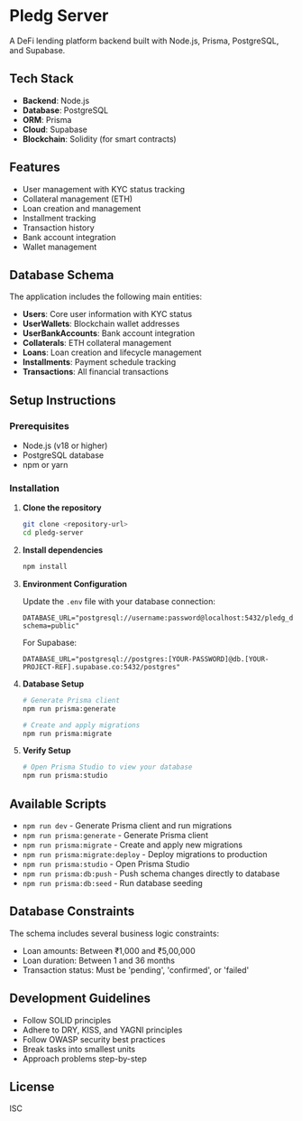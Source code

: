 # Pledg Server

A DeFi lending platform backend built with Node.js, Prisma, PostgreSQL, and Supabase.

## Tech Stack

- **Backend**: Node.js
- **Database**: PostgreSQL
- **ORM**: Prisma
- **Cloud**: Supabase
- **Blockchain**: Solidity (for smart contracts)

## Features

- User management with KYC status tracking
- Collateral management (ETH)
- Loan creation and management
- Installment tracking
- Transaction history
- Bank account integration
- Wallet management

## Database Schema

The application includes the following main entities:

- **Users**: Core user information with KYC status
- **UserWallets**: Blockchain wallet addresses
- **UserBankAccounts**: Bank account integration
- **Collaterals**: ETH collateral management
- **Loans**: Loan creation and lifecycle management
- **Installments**: Payment schedule tracking
- **Transactions**: All financial transactions

## Setup Instructions

### Prerequisites

- Node.js (v18 or higher)
- PostgreSQL database
- npm or yarn

### Installation

1. **Clone the repository**
   ```bash
   git clone <repository-url>
   cd pledg-server
   ```

2. **Install dependencies**
   ```bash
   npm install
   ```

3. **Environment Configuration**
   
   Update the `.env` file with your database connection:
   ```env
   DATABASE_URL="postgresql://username:password@localhost:5432/pledg_db?schema=public"
   ```
   
   For Supabase:
   ```env
   DATABASE_URL="postgresql://postgres:[YOUR-PASSWORD]@db.[YOUR-PROJECT-REF].supabase.co:5432/postgres"
   ```

4. **Database Setup**
   ```bash
   # Generate Prisma client
   npm run prisma:generate
   
   # Create and apply migrations
   npm run prisma:migrate
   ```

5. **Verify Setup**
   ```bash
   # Open Prisma Studio to view your database
   npm run prisma:studio
   ```

## Available Scripts

- `npm run dev` - Generate Prisma client and run migrations
- `npm run prisma:generate` - Generate Prisma client
- `npm run prisma:migrate` - Create and apply new migrations
- `npm run prisma:migrate:deploy` - Deploy migrations to production
- `npm run prisma:studio` - Open Prisma Studio
- `npm run prisma:db:push` - Push schema changes directly to database
- `npm run prisma:db:seed` - Run database seeding

## Database Constraints

The schema includes several business logic constraints:

- Loan amounts: Between ₹1,000 and ₹5,00,000
- Loan duration: Between 1 and 36 months
- Transaction status: Must be 'pending', 'confirmed', or 'failed'

## Development Guidelines

- Follow SOLID principles
- Adhere to DRY, KISS, and YAGNI principles
- Follow OWASP security best practices
- Break tasks into smallest units
- Approach problems step-by-step

## License

ISC 